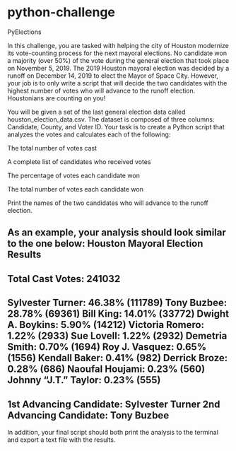 # python-challenge

PyElections

In this challenge, you are tasked with helping the city of Houston modernize its vote-counting process for the next mayoral elections. No candidate won a majority (over 50%) of the vote during the general election that took place on November 5, 2019. The 2019 Houston mayoral election was decided by a runoff on December 14, 2019 to elect the Mayor of Space City. 
However, your job is to only write a script that will decide the two candidates with the highest number of votes who will advance to the runoff election. Houstonians are counting on you!


You will be given a set of the last general election data called houston_election_data.csv. The dataset is composed of three columns: Candidate, County, and Voter ID. Your task is to create a Python script that analyzes the votes and calculates each of the following:


The total number of votes cast


A complete list of candidates who received votes


The percentage of votes each candidate won


The total number of votes each candidate won


Print the names of the two candidates who will advance to the runoff election.




As an example, your analysis should look similar to the one below:
Houston Mayoral Election Results
-----------------------------------------
Total Cast Votes: 241032
-----------------------------------------
Sylvester Turner: 46.38% (111789)
Tony Buzbee: 28.78% (69361)
Bill King: 14.01% (33772)
Dwight A. Boykins: 5.90% (14212)
Victoria Romero: 1.22% (2933)
Sue Lovell: 1.22% (2932)
Demetria Smith: 0.70% (1694)
Roy J. Vasquez: 0.65% (1556)
Kendall Baker: 0.41% (982)
Derrick Broze: 0.28% (686)
Naoufal Houjami: 0.23% (560)
Johnny “J.T.” Taylor: 0.23% (555)
-----------------------------------------
1st Advancing Candidate: Sylvester Turner
2nd Advancing Candidate: Tony Buzbee
-----------------------------------------


In addition, your final script should both print the analysis to the terminal and export a text file with the results.
